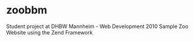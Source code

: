 zoobbm
======

Student project at DHBW Mannheim - Web Development 2010
Sample Zoo Website using the Zend Framework
